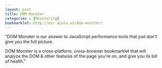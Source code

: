 ```yaml
---
layout: post
title: DOM Monster
categories : [Monitoring]
bookmarklet: http://mir.aculo.us/dom-monster/
---
```


"DOM Monster is our answer to JavaScript performance tools that just don't give you the full picture.

DOM Monster is a cross-platform, cross-browser bookmarklet that will analyze the DOM & other features of the page you're on, and give you its bill of health."
